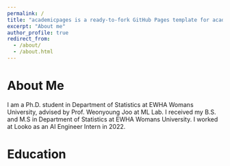 ```yaml
---
permalink: /
title: "academicpages is a ready-to-fork GitHub Pages template for academic personal websites"
excerpt: "About me"
author_profile: true
redirect_from: 
  - /about/
  - /about.html
---
```


About Me
======
I am a Ph.D. student in Department of Statistics at EWHA Womans University, advised by Prof. Weonyoung Joo at ML Lab. I received my B.S. and M.S in Department of Statistics at EWHA Womans University. I worked at Looko as an AI Engineer Intern in 2022.


Education
======






